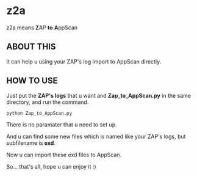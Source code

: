 # z2a
z2a means **Z**AP **to** **A**ppScan

## ABOUT THIS
It can help u using your ZAP's log import to AppScan directly.

## HOW TO USE
Just put the **ZAP's logs** that u want and **Zap_to_AppScan.py** in the same directory, and run the command.

`python Zap_to_AppScan.py`

There is no paramater that u need to set up.

And u can find some new files which is named like your ZAP's logs, but subfilename is **exd**.

Now u can import these exd files to AppScan.

So... that's all, hope u can enjoy it :)
